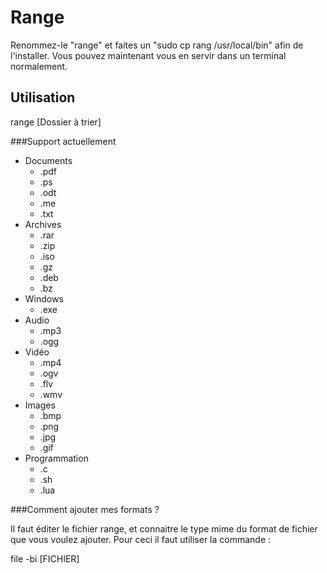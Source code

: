 Range
=====

Renommez-le "range" et faites un "sudo cp rang /usr/local/bin" afin de l'installer. Vous pouvez maintenant vous en servir dans un terminal normalement.

Utilisation
-----------
range [Dossier à trier]

###Support actuellement

* Documents
  * .pdf
  * .ps
  * .odt
  * .me
  * .txt
* Archives
  * .rar
  * .zip
  * .iso
  * .gz
  * .deb
  * .bz
* Windows
  * .exe
* Audio
  * .mp3
  * .ogg
* Vidéo
  * .mp4
  * .ogv
  * .flv
  * .wmv
* Images
  * .bmp
  * .png
  * .jpg
  * .gif
* Programmation
  * .c
  * .sh
  * .lua

###Comment ajouter mes formats ?

Il faut éditer le fichier range, et connaitre le type mime du format de fichier que vous voulez ajouter. Pour ceci il faut utiliser la commande :

file -bi [FICHIER]

